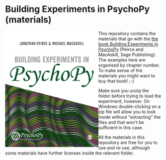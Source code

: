# Building Experiments in PsychoPy (materials)

<img align="left" src="BuildingExperimentsCover.jpg" width="300pix">

This repository contains the materials that go with the [the book Building Experiments in PsychoPy][bookURL] (Peirce and MacAskill, Sage Publishing). The examples here are organised by chapter number. To make sense of the materials you might want to buy that book! ;-)

Make sure you unzip the folder before trying to load the experiment, however. On Windows double-clicking on a zip file will allow you to look inside without "extracting" the files and that won't be sufficient in this case.

All the materials in this repository are free for you to use and re-use, although some materials have further licenses inside the relevant folder.

[bookURL]: https://uk.sagepub.com/en-gb/eur/building-experiments-in-psychopy/book253480
